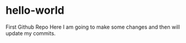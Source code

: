# hello-world
First Github Repo
Here I am going to make some changes and then will update my commits.
